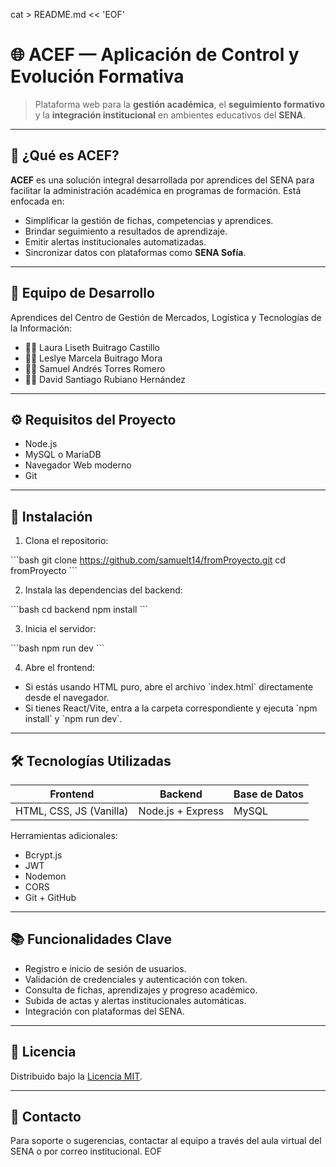 cat > README.md << 'EOF'
# 🌐 ACEF — Aplicación de Control y Evolución Formativa

> Plataforma web para la **gestión académica**, el **seguimiento formativo** y la **integración institucional** en ambientes educativos del **SENA**.

---

## 🧩 ¿Qué es ACEF?

**ACEF** es una solución integral desarrollada por aprendices del SENA para facilitar la administración académica en programas de formación. Está enfocada en:

- Simplificar la gestión de fichas, competencias y aprendices.
- Brindar seguimiento a resultados de aprendizaje.
- Emitir alertas institucionales automatizadas.
- Sincronizar datos con plataformas como **SENA Sofía**.

---

## 👥 Equipo de Desarrollo

Aprendices del Centro de Gestión de Mercados, Logística y Tecnologías de la Información:

- 👩‍💻 Laura Liseth Buitrago Castillo  
- 👩‍💻 Leslye Marcela Buitrago Mora  
- 👨‍💻 Samuel Andrés Torres Romero  
- 👨‍💻 David Santiago Rubiano Hernández  

---

## ⚙️ Requisitos del Proyecto

- Node.js
- MySQL o MariaDB
- Navegador Web moderno
- Git

---

## 🚀 Instalación

1. Clona el repositorio:

\`\`\`bash
git clone https://github.com/samuelt14/fromProyecto.git
cd fromProyecto
\`\`\`

2. Instala las dependencias del backend:

\`\`\`bash
cd backend
npm install
\`\`\`

3. Inicia el servidor:

\`\`\`bash
npm run dev
\`\`\`

4. Abre el frontend:

- Si estás usando HTML puro, abre el archivo \`index.html\` directamente desde el navegador.
- Si tienes React/Vite, entra a la carpeta correspondiente y ejecuta \`npm install\` y \`npm run dev\`.

---

## 🛠️ Tecnologías Utilizadas

| Frontend              | Backend            | Base de Datos |
|-----------------------|--------------------|---------------|
| HTML, CSS, JS (Vanilla) | Node.js + Express  | MySQL         |

Herramientas adicionales:

- Bcrypt.js
- JWT
- Nodemon
- CORS
- Git + GitHub

---

## 📚 Funcionalidades Clave

- Registro e inicio de sesión de usuarios.
- Validación de credenciales y autenticación con token.
- Consulta de fichas, aprendizajes y progreso académico.
- Subida de actas y alertas institucionales automáticas.
- Integración con plataformas del SENA.

---

## 📄 Licencia

Distribuido bajo la [Licencia MIT](LICENSE).

---

## 💬 Contacto

Para soporte o sugerencias, contactar al equipo a través del aula virtual del SENA o por correo institucional.
EOF
